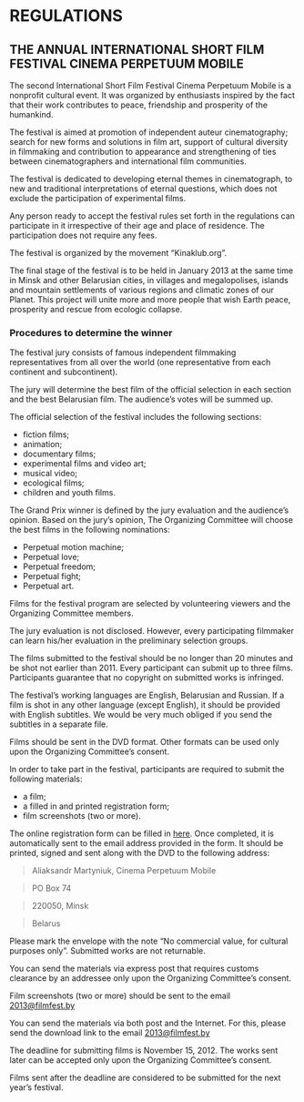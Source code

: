 REGULATIONS
===================
THE ANNUAL INTERNATIONAL SHORT FILM FESTIVAL CINEMA PERPETUUM MOBILE
---------------

The second International Short Film Festival Cinema Perpetuum Mobile is a nonprofit cultural event. It was organized by enthusiasts inspired by the fact that their work contributes to peace, friendship and prosperity of the humankind. 

The festival is aimed at promotion of independent auteur cinematography; search for new forms and solutions in film art, support of cultural diversity in filmmaking and contribution to appearance and strengthening of ties between cinematographers and international film communities. 

The festival is dedicated to developing eternal themes in cinematograph, to new and traditional interpretations of eternal questions, which does not exclude the participation of experimental films. 

Any person ready to accept the festival rules set forth in the regulations can participate in it irrespective of their age and place of residence. The participation does not require any fees. 

The festival is organized by the movement “Kinaklub.org”.

The final stage of the festival is to be held in January 2013 at the same time in Minsk and other Belarusian cities, in villages and megalopolises, islands and mountain settlements of various regions and climatic zones of our Planet. This project will unite more and more people that wish Earth peace, prosperity and rescue from ecologic collapse. 

### Procedures to determine the winner

The festival jury consists of famous independent filmmaking representatives from all over the world (one representative from each continent and subcontinent).

The jury will determine the best film of the official selection in each section and the best Belarusian film. The audience’s votes will be summed up. 

The official selection of the festival includes the following sections:

* fiction films;
* animation;
* documentary films;
* experimental films and video art;
* musical video;
* ecological films;
* children and youth films.

The Grand Prix winner is defined by the jury evaluation and the audience’s opinion. Based on the jury’s opinion, The Organizing Committee will choose the best films in the following nominations:

* Perpetual motion machine;
* Perpetual love;
* Perpetual freedom;
* Perpetual fight;
* Perpetual art.

Films for the festival program are selected by volunteering viewers and the Organizing Committee members.

The jury evaluation is not disclosed. However, every participating filmmaker can learn his/her evaluation in the preliminary selection groups.

The films submitted to the festival should be no longer than 20 minutes and be shot not earlier than 2011. Every participant can submit up to three films. Participants guarantee that no copyright on submitted works is infringed. 

The festival’s working languages are English, Belarusian and Russian. If a film is shot in any other language (except English), it should be provided with English subtitles. We would be very much obliged if you send the subtitles in a separate file.  

Films should be sent in the DVD format. Other formats can be used only upon the Organizing Committee’s consent.

In order to take part in the festival, participants are required to submit the following materials:

* a film;
* a filled in and printed registration form;
* film screenshots (two or more).

The online registration form can be filled in [here]( http://filmfest.by/2013/submit/ ). Once completed, it is automatically sent to the email address provided in the form. It should be printed, signed and sent along with the DVD to the following address:

>Aliaksandr Martyniuk, Cinema Perpetuum Mobile

>PO Box 74

>220050, Minsk

>Belarus 

Please mark the envelope with the note “No commercial value, for cultural purposes only”. Submitted works are not returnable. 

You can send the materials via express post that requires customs clearance by an addressee only upon the Organizing Committee’s consent.

Film screenshots (two or more) should be sent to the email 2013@filmfest.by

You can send the materials via both post and the Internet. For this, please send the download link to the email 2013@filmfest.by

The deadline for submitting films is November 15, 2012. The works sent later can be accepted only upon the Organizing Committee’s consent.

Films sent after the deadline are considered to be submitted for the next year’s festival.
